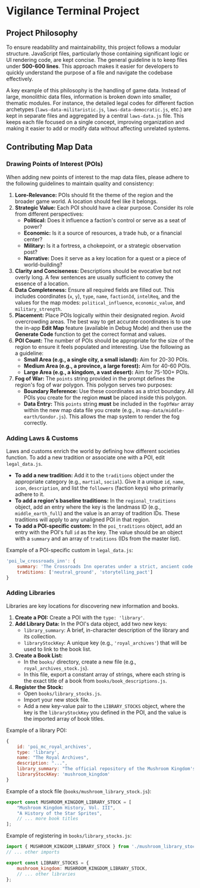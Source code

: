 # Vigilance Terminal Project

## Project Philosophy

To ensure readability and maintainability, this project follows a modular structure. JavaScript files, particularly those containing significant logic or UI rendering code, are kept concise. The general guideline is to keep files under **500-600 lines**. This approach makes it easier for developers to quickly understand the purpose of a file and navigate the codebase effectively.

A key example of this philosophy is the handling of game data. Instead of large, monolithic data files, information is broken down into smaller, thematic modules. For instance, the detailed legal codes for different faction archetypes (`laws-data-militaristic.js`, `laws-data-democratic.js`, etc.) are kept in separate files and aggregated by a central `laws-data.js` file. This keeps each file focused on a single concept, improving organization and making it easier to add or modify data without affecting unrelated systems.

## Contributing Map Data

### Drawing Points of Interest (POIs)

When adding new points of interest to the map data files, please adhere to the following guidelines to maintain quality and consistency:

1.  **Lore-Relevance:** POIs should fit the theme of the region and the broader game world. A location should feel like it belongs.
2.  **Strategic Value:** Each POI should have a clear purpose. Consider its role from different perspectives:
    *   **Political:** Does it influence a faction's control or serve as a seat of power?
    *   **Economic:** Is it a source of resources, a trade hub, or a financial center?
    *   **Military:** Is it a fortress, a chokepoint, or a strategic observation post?
    *   **Narrative:** Does it serve as a key location for a quest or a piece of world-building?
3.  **Clarity and Conciseness:** Descriptions should be evocative but not overly long. A few sentences are usually sufficient to convey the essence of a location.
4.  **Data Completeness:** Ensure all required fields are filled out. This includes coordinates (`x`, `y`), `type`, `name`, `factionId`, `intelReq`, and the values for the map modes: `political_influence`, `economic_value`, and `military_strength`.
5.  **Placement:** Place POIs logically within their designated region. Avoid overcrowding areas. The best way to get accurate coordinates is to use the in-app **Edit Map** feature (available in Debug Mode) and then use the **Generate Code** function to get the correct format and values.
6.  **POI Count:** The number of POIs should be appropriate for the size of the region to ensure it feels populated and interesting. Use the following as a guideline:
    *   **Small Area (e.g., a single city, a small island):** Aim for 20-30 POIs.
    *   **Medium Area (e.g., a province, a large forest):** Aim for 40-60 POIs.
    *   **Large Area (e.g., a kingdom, a vast desert):** Aim for 75-100+ POIs.
7.  **Fog of War:** The `points` string provided in the prompt defines the region's fog of war polygon. This polygon serves two purposes:
    *   **Boundary Reference:** Use these coordinates as a strict boundary. All POIs you create for the region **must** be placed inside this polygon.
    *   **Data Entry:** This `points` string **must** be included in the `fogOfWar` array within the new map data file you create (e.g., in `map-data/middle-earth/Gondor.js`). This allows the map system to render the fog correctly.

### Adding Laws & Customs

Laws and customs enrich the world by defining how different societies function. To add a new tradition or associate one with a POI, edit `legal_data.js`.

*   **To add a new tradition:** Add it to the `traditions` object under the appropriate category (e.g., `martial`, `social`). Give it a unique `id`, `name`, `icon`, `description`, and list the `followers` (faction keys) who primarily adhere to it.
*   **To add a region's baseline traditions:** In the `regional_traditions` object, add an entry where the key is the landmass ID (e.g., `middle_earth_full`) and the value is an array of tradition IDs. These traditions will apply to any unaligned POI in that region.
*   **To add a POI-specific custom:** In the `poi_traditions` object, add an entry with the POI's full `id` as the key. The value should be an object with a `summary` and an array of `traditions` (IDs from the master list).

Example of a POI-specific custom in `legal_data.js`:
```javascript
'poi_lw_crossroads_inn': {
    summary: 'The Crossroads Inn operates under a strict, ancient code of neutrality enforced by its belligerent innkeeper.',
    traditions: ['neutral_ground', 'storytelling_pact']
}
```

### Adding Libraries

Libraries are key locations for discovering new information and books.

1.  **Create a POI:** Create a POI with the `type: 'library'`.
2.  **Add Library Data:** In the POI's data object, add two new keys:
    *   `library_summary`: A brief, in-character description of the library and its collection.
    *   `libraryStockKey`: A unique key (e.g., `'royal_archives'`) that will be used to link to the book list.
3.  **Create a Book List:**
    *   In the `books/` directory, create a new file (e.g., `royal_archives_stock.js`).
    *   In this file, export a constant array of strings, where each string is the exact title of a book from `books/book_descriptions.js`.
4.  **Register the Stock:**
    *   Open `books/library_stocks.js`.
    *   Import your new stock file.
    *   Add a new key-value pair to the `LIBRARY_STOCKS` object, where the key is the `libraryStockKey` you defined in the POI, and the value is the imported array of book titles.

Example of a library POI:
```javascript
{
    id: 'poi_mc_royal_archives',
    type: 'library',
    name: "The Royal Archives",
    description: "...",
    library_summary: "The official repository of the Mushroom Kingdom's history...",
    libraryStockKey: 'mushroom_kingdom'
}
```
Example of a stock file (`books/mushroom_library_stock.js`):
```javascript
export const MUSHROOM_KINGDOM_LIBRARY_STOCK = [
    "Mushroom Kingdom History, Vol. III",
    "A History of the Star Sprites",
    // ... more book titles
];
```
Example of registering in `books/library_stocks.js`:
```javascript
import { MUSHROOM_KINGDOM_LIBRARY_STOCK } from './mushroom_library_stock.js';
// ... other imports

export const LIBRARY_STOCKS = {
    mushroom_kingdom: MUSHROOM_KINGDOM_LIBRARY_STOCK,
    // ... other libraries
};
```